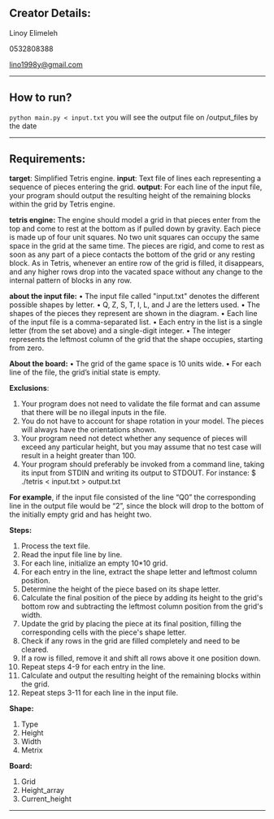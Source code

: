 

## Creator Details:

Linoy Elimeleh 

0532808388

lino1998y@gmail.com


---


## How to run?
 `python main.py < input.txt`
you will see the output file on /output_files by the date

---

## Requirements:
**target**:  Simplified Tetris engine.
**input**: Text file of lines each representing a sequence of pieces entering the grid.
**output**:  For each line of the input file, your program should output the resulting height of the remaining blocks within the grid by Tetris engine.


**tetris engine:**
The engine should model a grid in that pieces enter from the top and come to rest at the bottom as if pulled down by gravity. Each piece is made up of four unit squares. No two unit squares can occupy the same space in the grid at the same time. The pieces are rigid, and come to rest as soon as any part of a piece contacts the bottom of the grid or any resting block. As in Tetris, whenever an entire row of the grid is filled, it disappears, and any higher rows drop into the vacated space without any change to the internal pattern of blocks in any row.


**about the input file:**
•	The input file called "input.txt" denotes the different possible shapes by letter. 
•	Q, Z, S, T, I, L, and J are the letters used.
•	 The shapes of the pieces they represent are shown in the diagram.
•	 Each line of the input file is a comma-separated list. 
•	Each entry in the list is a single letter (from the set above) and a single-digit integer.
•	 The integer represents the leftmost column of the grid that the shape occupies, starting from zero. 


**About the board:**
•	The grid of the game space is 10 units wide.
•	For each line of the file, the grid’s initial state is empty.


**Exclusions**:
1.	Your program does not need to validate the file format and can assume that there will be no illegal inputs in the file.
2.	 You do not have to account for shape rotation in your model. The pieces will always have the orientations shown.
3.	 Your program need not detect whether any sequence of pieces will exceed any particular height, but you may assume that no test case will result in a height greater than 100.
4.	 Your program should preferably be invoked from a command line, taking its input from STDIN and writing its output to STDOUT. For instance: $ ./tetris < input.txt > output.txt


**For example**, if the input file consisted of the line “Q0” the corresponding line in the output file would
be “2”, since the block will drop to the bottom of the initially empty grid and has height two.


**Steps:** 
1.	Process the text file.
2.	 Read the input file line by line.
3.	For each line, initialize an empty 10*10 grid. 
4.	For each entry in the line, extract the shape letter and leftmost column position.
5.	Determine the height of the piece based on its shape letter.
6.	Calculate the final position of the piece by adding its height to the grid's bottom row and subtracting the leftmost column position from the grid's width.
7.	Update the grid by placing the piece at its final position, filling the corresponding cells with the piece's shape letter.
8.	Check if any rows in the grid are filled completely and need to be cleared.
9.	If a row is filled, remove it and shift all rows above it one position down.
10.	Repeat steps 4-9 for each entry in the line.
11.	Calculate and output the resulting height of the remaining blocks within the grid.
12.	Repeat steps 3-11 for each line in the input file.


**Shape:** 
1.	Type
2.	Height 
3.	Width
4.	Metrix

**Board:** 
1.	Grid
2.	Height_array
3.	Current_height

---
